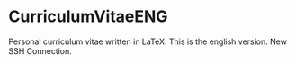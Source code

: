 # CurriculumVitaeENG

Personal curriculum vitae written in LaTeX. This is the english version. New SSH Connection.
